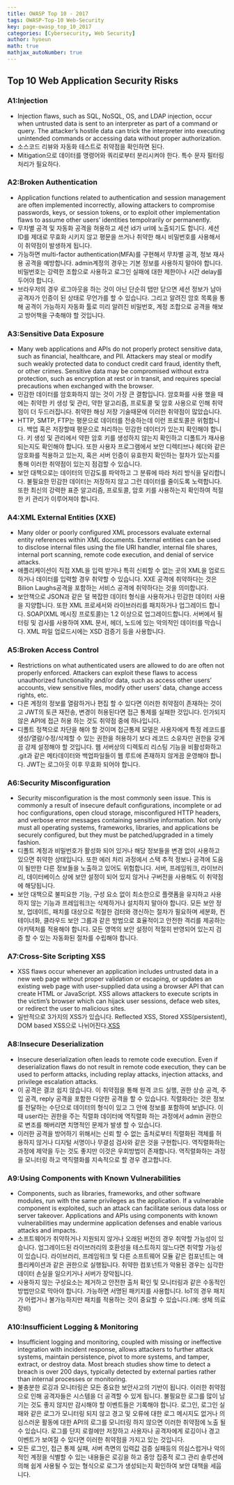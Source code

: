 ```yaml
---
title: OWASP Top 10 - 2017
tags: OWASP-Top-10 Web-Security
key: page-owasp_top_10_2017
categories: [Cybersecurity, Web Security]
author: hyoeun
math: true
mathjax_autoNumber: true
---
```


## Top 10 Web Application Security Risks
### A1:Injection
  * Injection flaws, such as SQL, NoSQL, OS, and LDAP injection, occur when untrusted data is sent to an interpreter as part of a command or query. The attacker’s hostile data can trick the interpreter into executing unintended commands or accessing data without proper authorization.
  * 소스코드 리뷰와 자동화 테스트로 취약점을 확인하면 된다.
  * Mitigation으로 데이터를 명령어와 쿼리로부터 분리시켜야 한다. 특수 문자 필터링 처리가 필요하다.

### A2:Broken Authentication
  * Application functions related to authentication and session management are often implemented incorrectly, allowing attackers to compromise passwords, keys, or session tokens, or to exploit other implementation flaws to assume other users’ identities tempolrarily or permanently.
  * 무차별 공격 및 자동화 공격을 허용하고 세션 id가 url에 노출되기도 합니다. 세션 ID를 제대로 무효화 시키지 않고 평문을 쓰거나 취약한 해시 비밀번호를 사용해서 이 취약점이 발생하게 됩니다.
  * 가능하면 multi-factor authentication(MFA)를 구현해서 무차별 공격, 정보 재사용 공격을 예방합니다. admin계정의 경우는 기본 정보를 사용하지 말아야 합니다. 비밀번호는 강력한 조합으로 사용하고 로그인 실패에 대한 제한이나 시간 delay를 두어야 합니다.
  * 브라우저의 경우 로그아웃을 하는 것이 아닌 단순히 탭만 닫으면 세션 정보가 남아 공격자가 인증이 된 상태로 무언가를 할 수 있습니다. 그리고 알려진 암호 목록을 통해 공격이 가능하지 자동화 툴로 미리 알려진 비밀번호, 계정 조합으로 공격을 해보고 방어책을 구축해야 할 것입니다.

### A3:Sensitive Data Exposure
  * Many web applications and APIs do not properly protect sensitive data, such as financial, healthcare, and PII. Attackers may steal or modify such weakly protected data to conduct credit card fraud, identity theft, or other crimes. Sensitive data may be compromised without extra protection, such as encryption at rest or in transit, and requires special precautions when exchanged with the browser.
  * 민감한 데이터를 암호화하지 않는 것이 가장 큰 결함입니다. 암호화를 사용 했을 때에는 취약한 키 생성 및 관리, 약한 알고리즘, 프로토콜 및 암호 사용으로 인해 취약점이 더 두드러집니다. 취약한 해싱 저장 기술때문에 이러한 취약점이 많았습니다.
  * HTTP, SMTP, FTP는 평문으로 데이터를 전송하는데 이런 프로토콜은 위험합니다. 백업 혹은 저장할때 평문으로 처리하는 민감한 데이터가 있는지 확인해야 합니다. 키 생성 및 관리에서 약한 암호 키를 생성하지 않는지 확인하고 디폴트가 재사용되는지도 확인해야 합니다. 또한 사용자 프로그램에서 보안 디렉티브나 헤더와 같은 암호화를 적용하고 있는지, 혹은 서버 인증이 유효한지 확인하는 절차가 있는지를 통해 이러한 취약점이 있는지 점검할 수 있습니다.
  * 보안 대책으로는 데이터의 민감도를 파악하고 그 분류에 따라 처리 방식을 달리합니다. 불필요한 민감한 데이터는 저장하지 않고 그런 데이터를 줄이도록 노력합니다. 또한 최신의 강력한 표준 알고리즘, 프로토콜, 암호 키를 사용하는지 확인하여 적절한 키 관리가 이루어져야 합니다.

### A4:XML External Entities (XXE)
  *  Many older or poorly configured XML processors evaluate external entity references within XML documents. External entities can be used to disclose internal files using the file URI handler, internal file shares, internal port scanning, remote code execution, and denial of service attacks.
  * 애플리케이션이 직접 XML을 입력 받거나 특히 신뢰할 수 없는 곳의 XML을 업로드하거나 데이터를 입력할 경우 취약할 수 있습니다. XXE 공격에 취약하다는 것은 Bilion Laughs공격을 포함하는 서비스 공격에 취약하다는 것을 의미합니다.
  * 보안책으로 JSON과 같은 덜 복잡한 데이터 형식을 사용하거나 민감한 데이터 사용을 지양합니다. 또한 XML 프로세서와 라이브러리를 패치하거나 업그레이드 합니다. SOAP(XML 메시징 프로토콜)는 1.2 이상으로 업그레이드합니다. 서버에서 필터링 및 검사를 사용하여 XML 문서, 헤더, 노드에 있는 악의적인 데이터를 막습니다. XML 파일 업로드시에는 XSD 검증기 등을 사용합니다. 

### A5:Broken Access Control
  * Restrictions on what authenticated users are allowed to do are often not properly enforced. Attackers can exploit these flaws to access unauthorized functionality and/or data, such as access other users’ accounts, view sensitive files, modify other users’ data, change access rights, etc.
  * 다른 계정의 정보를 열람하거나 편집 할 수 있다면 이러한 취약점이 존재하는 것이고 JWT의 토큰 재전송, 변경이 허용된다면 접근 통제를 실패한 것입니다. 인가되지 않은 API에 접근 허용 하는 것도 취약점 중에 하나입니다.
  * 디폴트 정책으로 차단을 해야 할 것이며 접근통제 모델은 사용자에게 특정 레코드를 생성/열람/수정/삭제할 수 있는 권한을 허용하기 보다 레코드 소유자만 권한을 갖게끔 강제 설정해야 할 것입니다. 웹 서버상의 디렉토리 리스팅 기능을 비활성화하고 .git과 같은 메타데이터와 백업파일들이 웹 루트에 존재하지 않게끔 운영해야 합니다. JWT는 로그아웃 이후 무효화 되어야 합니다.

### A6:Security Misconfiguration
  * Security misconfiguration is the most commonly seen issue. This is commonly a result of insecure default configurations, incomplete or ad hoc configurations, open cloud storage, misconfigured HTTP headers, and verbose error messages containing sensitive information. Not only must all operating systems, frameworks, libraries, and applications be securely configured, but they must be patched/upgraded in a timely fashion.
  * 디폴트 계정과 비밀번호가 활성화 되어 있거나 해당 정보들을 변경 없이 사용하고 있으면 취약한 상태입니다. 또한 에러 처리 과정에서 스택 추적 정보나 공격에 도움이 될만한 다른 정보들을 노출하고 있어도 위험합니다. 서버, 프레임워크, 라이브러리, 데이터베이스 상에 보안 설정이 되어 있지 않거나 구버전을 사용해도 이 취약점에 해당됩니다.
  * 보안 대책으로 불피요한 기능, 구성 요소 없이 최소한으로 플랫폼을 유지하고 사용하지 않는 기능과 프레임워크는 삭제하거나 설치하지 말아야 합니다. 모든 보안 정보, 업데이트, 패치를 대상으로 적절한 검터와 갱신하는 절차가 필요하며 세분화, 컨테이너화, 클라우드 보안 그룹과 같은 방법으로 효율적이고 안전한 격리를 제공하는 아키텍처를 적용해야 합니다. 모든 영역의 보안 설정이 적절히 반영되어 있는지 검증 할 수 있는 자동화된 절차를 수립해야 합니다.

### A7:Cross-Site Scripting XSS
  * XSS flaws occur whenever an application includes untrusted data in a new web page without proper validation or escaping, or updates an existing web page with user-supplied data using a browser API that can create HTML or JavaScript. XSS allows attackers to execute scripts in the victim’s browser which can hijack user sessions, deface web sites, or redirect the user to malicious sites.
  * 일반적으로 3가지의 XSS가 있습니다. Reflected XSS, Stored XSS(persistent), DOM based XSS으로 나뉘어진다.[XSS](https://adonaiohesed.github.io/2019/08/10/cross_site_scripting_attack.html)

### A8:Insecure Deserialization
  * Insecure deserialization often leads to remote code execution. Even if deserialization flaws do not result in remote code execution, they can be used to perform attacks, including replay attacks, injection attacks, and privilege escalation attacks.
  * 이 공격은 결코 쉽지 않습니다. 이 취약점을 통해 원격 코드 실행, 권한 상승 공격, 주입 공격, reply 공격을 포함한 다양한 공격을 할 수 있습니다. 직렬화라는 것은 정보를 전달하는 수단으로 데이터의 형식이 있고 그 안에 정보를 포함하여 보냅니다. 이때 user라는 권한을 주는 직렬화 데이터에 역직렬화 하는 과정에서 admin 권한으로 변조를 해버리면 치명적인 문제가 발생 할 수 있습니다.
  * 이러한 공격을 방어하기 위해서는 신뢰 할 수 없는 출처로부터 직렬화된 객체를 허용하지 않거나 디지털 서명이나 무결섬 검사와 같은 것을 구현합니다. 역직렬화하는 과정에 제약을 두는 것도 좋지만 이것은 우회방법이 존재합니다. 역직렬화하는 과정을 모니터링 하고 역직렬화를 지속적으로 할 경우 경고합니다.

### A9:Using Components with Known Vulnerabilities
  * Components, such as libraries, frameworks, and other software modules, run with the same privileges as the application. If a vulnerable component is exploited, such an attack can facilitate serious data loss or server takeover. Applications and APIs using components with known vulnerabilities may undermine application defenses and enable various attacks and impacts.
  * 소프트웨어가 취약하거나 지원되지 않거나 오래된 버전의 경우 취약할 가능성이 있습니다. 업그레이드된 라이브러리의 호환성을 테스트하지 않느다면 취약할 가능성이 있습니다. 라이브러리, 프레임워크 및 다른 소프트웨어 모듈 같은 컴포넌트는 애플리케이션과 같은 권한으로 실행됩니다. 취약한 컴포넌트가 악용된 경우는 심각한 데이터 손실을 일으키거나 서버가 장악됩니다.
  * 사용하지 않는 구성요소는 제거하고 안전한 출처 확인 및 모니터링과 같은 수동적인 방법만으로 막아야 합니다. 가능하면 서명된 패키지를 사용합니다. IoT의 경우 패치가 어렵거나 불가능하지만 패치를 적용하는 것이 중요할 수 있습니다.(예: 생체 의료 장비)

### A10:Insufficient Logging & Monitoring
  * Insufficient logging and monitoring, coupled with missing or ineffective integration with incident response, allows attackers to further attack systems, maintain persistence, pivot to more systems, and tamper, extract, or destroy data. Most breach studies show time to detect a breach is over 200 days, typically detected by external parties rather than internal processes or monitoring.
  * 불충분한 로깅과 모니터링은 모든 중요한 보안사고의 기반이 됩니다. 이러한 취약점으로 인해 공격자들은 시스템을 더 공격할 수 있게 됩니다. 불필요한 로그를 많이 남기는 것도 좋지 않지만 감시해야 할 이벤트들은 기록해야 합니다. 로그인, 로그인 실패와 같은 로그가 모니터링 되지 않고 경고 및 오류에 대한 로그 메시지도 없거나 의심스러운 활동에 대한 API의 로그를 모니터링 하지 않으면 이러한 취약점에 노출 될 수 있습니다. 로그를 단지 로컬에만 저장하고 사용자나 공격자에게 로깅이나 경고 이벤트가 보여질 수 있다면 이러한 취약점을 가지고 있는 것입니다.
  * 모든 로그인, 접근 통제 실패, 서버 측면의 입력값 검증 실패등의 의심스럽거나 악의적인 계정을 식별할 수 있는 내용들은 로깅을 하고 중앙 집중적 로그 관리 솔루션에 의해 쉽게 사용될 수 있는 형식으로 로그가 생성되는지 확인하여 보안 대책을 세웁니다. 